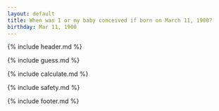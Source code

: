 ```yaml
---
layout: default
title: When was I or my baby conceived if born on March 11, 1900?
birthday: Mar 11, 1900
---
```


{% include header.md %}

{% include guess.md %}

{% include calculate.md %}

{% include safety.md %}

{% include footer.md %}



